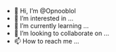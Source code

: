 - 👋 Hi, I’m @Opnooblol
- 👀 I’m interested in ...
- 🌱 I’m currently learning ...
- 💞️ I’m looking to collaborate on ...
- 📫 How to reach me ...

<!---
Opnooblol/Opnooblol is a ✨ special ✨ repository because its `README.md` (this file) appears on your GitHub profile.
You can click the Preview link to take a look at your changes.
--->

